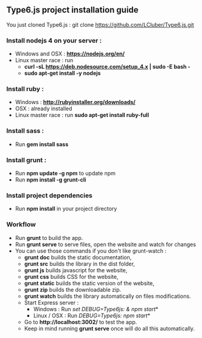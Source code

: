 ## Type6.js project installation guide

You just cloned Type6.js : git clone https://github.com/LCluber/Type6.js.git

### Install nodejs 4 on your server :
  - Windows and OSX : **https://nodejs.org/en/**
  - Linux master race : run
    - **curl -sL https://deb.nodesource.com/setup_4.x | sudo -E bash -**
    - **sudo apt-get install -y nodejs**


### Install ruby :
  - Windows : **http://rubyinstaller.org/downloads/**
  - OSX : already installed
  - Linux master race : run **sudo apt-get install ruby-full**


### Install sass :
  - Run **gem install sass**


### Install grunt :
  - Run **npm update -g npm** to update npm
  - Run **npm install -g grunt-cli**


### Install project dependencies
  - Run **npm install** in your project directory


### Workflow
- Run **grunt** to build the app.
- Run **grunt serve** to serve files, open the website and watch for changes
- You can use those commands if you don't like grunt-watch :
  - **grunt doc** builds the static documentation,
  - **grunt src** builds the library in the dist folder,
  - **grunt js** builds javascript for the website,
  - **grunt css** builds CSS for the website,
  - **grunt static** builds the static version of the website,
  - **grunt zip** builds the downloadable zip.
  - **grunt watch** builds the library automatically on files modifications.
  - Start Express server :
    - Windows : Run **set DEBUG=Type6js:* & npm start**
    - Linux / OSX : Run **DEBUG=Type6js:* npm start**
  - Go to **http://localhost:3002/** to test the app.
  - Keep in mind running **grunt serve** once will do all this automatically.
